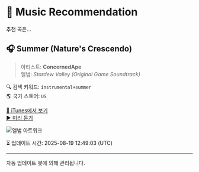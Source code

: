 
# 🎵 Music Recommendation

추천 곡은...

## 🎧 Summer (Nature's Crescendo)  
> 아티스트: **ConcernedApe**  
> 앨범: _Stardew Valley (Original Game Soundtrack)_  

🔍 검색 키워드: `instrumental+summer`  
🌎 국가 스토어: `US`

[🔗 iTunes에서 보기](https://music.apple.com/us/album/summer-natures-crescendo/1158129204?i=1158131467&uo=4)  
[▶️ 미리 듣기](https://audio-ssl.itunes.apple.com/itunes-assets/AudioPreview115/v4/ce/20/76/ce2076ba-5d76-a5ff-05e9-994257bca213/mzaf_12670899043780587476.plus.aac.p.m4a)

![앨범 아트워크](https://is1-ssl.mzstatic.com/image/thumb/Music125/v4/2e/17/09/2e17091a-9594-7c7d-ab3b-29021e40ff3b/859718322498_cover.jpg/100x100bb.jpg)

⏳ 업데이트 시간: 2025-08-19 12:49:03 (UTC)

---
자동 업데이트 봇에 의해 관리됩니다.

